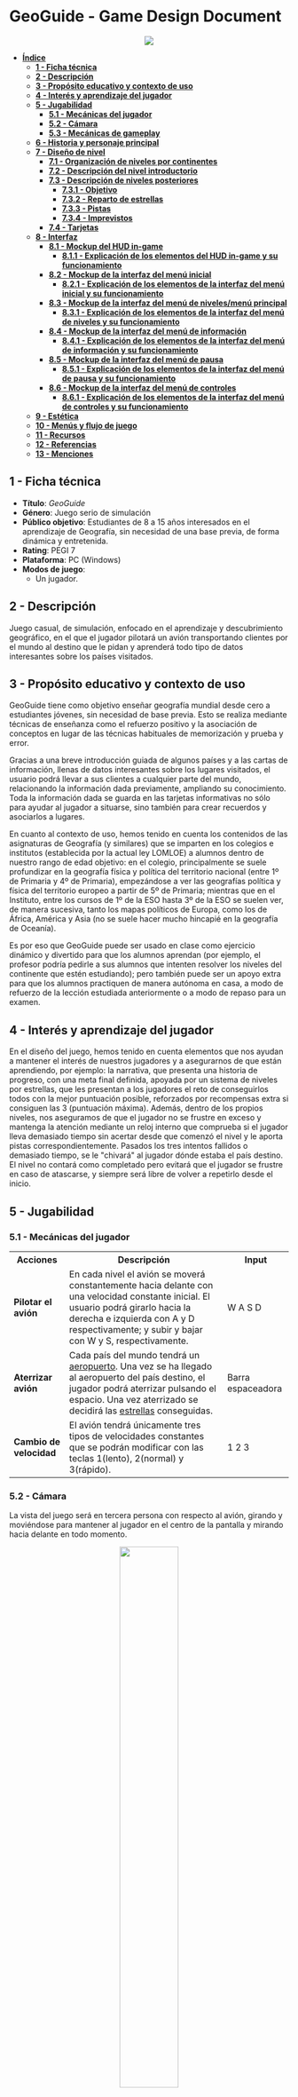 # **GeoGuide - Game Design Document**
<p align="center"><img src="./imagenesGDD/geoguideTitulo.png"></p>

- [**Índice**](#geoguide---game-design-document)
	- [**1 - Ficha técnica**](#1---ficha-técnica)
	- [**2 - Descripción**](#2---descripción)
	- [**3 - Propósito educativo y contexto de uso**](#3---propósito-educativo-y-contexto-de-uso)
	- [**4 - Interés y aprendizaje del jugador**](#4---interés-y-aprendizaje-del-jugador)
	- [**5 - Jugabilidad**](#5---jugabilidad)
		- [**5.1 - Mecánicas del jugador**](#51---mecánicas-del-jugador)
		- [**5.2 - Cámara**](#52---cámara)
		- [**5.3 - Mecánicas de gameplay**](#53---mecánicas-de-gameplay)
	- [**6 - Historia y personaje principal**](#6---historia-y-personaje-principal)
	- [**7 - Diseño de nivel**](#7---diseño-de-nivel)
		- [**7.1 - Organización de niveles por continentes**](#71---organización-de-niveles-por-continentes)
		- [**7.2 - Descripción del nivel introductorio**](#72---descripción-del-nivel-introductorio)
		- [**7.3 - Descripción de niveles posteriores**](#73---descripción-de-niveles-posteriores)
			- [**7.3.1 - Objetivo**](#731---objetivo)
			- [**7.3.2 - Reparto de estrellas**](#732---reparto-de-estrellas)
			- [**7.3.3 - Pistas**](#733---pistas)
			- [**7.3.4 - Imprevistos**](#734---imprevistos)
		- [**7.4 - Tarjetas**](#74---tarjetas)
	- [**8 - Interfaz**](#8---interfaz)
		- [**8.1 - Mockup del HUD in-game**](#81---mockup-del-hud-in-game)
			- [**8.1.1 - Explicación de los elementos del HUD in-game y su funcionamiento**](#811---explicación-de-los-elementos-del-hud-in-game-y-su-funcionamiento)
		- [**8.2 - Mockup de la interfaz del menú inicial**](#82---mockup-de-la-interfaz-del-menú-inicial)
			- [**8.2.1 - Explicación de los elementos de la interfaz del menú inicial y su funcionamiento**](#821---explicación-de-los-elementos-de-la-interfaz-del-menú-inicial-y-su-funcionamiento)
		- [**8.3 - Mockup de la interfaz del menú de niveles/menú principal**](#83---mockup-de-la-interfaz-del-menú-de-nivelesmenú-principal)
			- [**8.3.1 - Explicación de los elementos de la interfaz del menú de niveles y su funcionamiento**](#831---explicación-de-los-elementos-de-la-interfaz-del-menú-de-niveles-y-su-funcionamiento)
		- [**8.4 - Mockup de la interfaz del menú de información**](#84---mockup-de-la-interfaz-del-menú-de-información)
			- [**8.4.1 - Explicación de los elementos de la interfaz del menú de información y su funcionamiento**](#841---explicación-de-los-elementos-de-la-interfaz-del-menú-de-información-y-su-funcionamiento)
		- [**8.5 - Mockup de la interfaz del menú de pausa**](#85---mockup-de-la-interfaz-del-menú-de-pausa)
			- [**8.5.1 - Explicación de los elementos de la interfaz del menú de pausa y su funcionamiento**](#851---explicación-de-los-elementos-de-la-interfaz-del-menú-de-pausa-y-su-funcionamiento)
		- [**8.6 - Mockup de la interfaz del menú de controles**](#86---mockup-de-la-interfaz-del-menú-de-controles)
			- [**8.6.1 - Explicación de los elementos de la interfaz del menú de controles y su funcionamiento**](#861---explicación-de-los-elementos-de-la-interfaz-del-menú-de-controles-y-su-funcionamiento)
	- [**9 - Estética**](#9---estética)
	- [**10 - Menús y flujo de juego**](#10---menús-y-flujo-de-juego)
	- [**11 - Recursos**](#11---recursos)
	- [**12 - Referencias**](#12---referencias)
	- [**13 - Menciones**](#13---menciones)

## **1 - Ficha técnica**
- **Título**: *GeoGuide*
- **Género**: Juego serio de simulación
- **Público objetivo**: Estudiantes de 8 a 15 años interesados en el aprendizaje de Geografía, sin necesidad de una base previa, de forma dinámica y entretenida.
- **Rating**: PEGI 7
- **Plataforma**: PC (Windows)
- **Modos de juego**:
	- Un jugador.

## **2 - Descripción**
Juego casual, de simulación, enfocado en el aprendizaje y descubrimiento geográfico, en el que el jugador pilotará un avión transportando clientes por el mundo al destino que le pidan y aprenderá todo tipo de datos interesantes sobre los países visitados.

## **3 - Propósito educativo y contexto de uso**
GeoGuide tiene como objetivo enseñar geografía mundial desde cero a estudiantes jóvenes, sin necesidad de base previa. Esto se realiza mediante técnicas de enseñanza como el refuerzo positivo y la asociación de conceptos en lugar de las técnicas habituales de memorización y prueba y error.

Gracias a una breve introducción guiada de algunos países y a las cartas de información, llenas de datos interesantes sobre los lugares visitados, el usuario podrá llevar a sus clientes a cualquier parte del mundo, relacionando la información dada previamente, ampliando su conocimiento. Toda la información dada se guarda en las tarjetas informativas no sólo para ayudar al jugador a situarse, sino también para crear recuerdos y asociarlos a lugares.

En cuanto al contexto de uso, hemos tenido en cuenta los contenidos de las asignaturas de Geografía (y similares) que se imparten en los colegios e institutos (establecida por la actual ley LOMLOE) a alumnos dentro de nuestro rango de edad objetivo: en el colegio, principalmente se suele profundizar en la geografía física y política del territorio nacional (entre 1º de Primaria y 4º de Primaria), empezándose a ver las geografías política y física del territorio europeo a partir de 5º de Primaria; mientras que en el Instituto, entre los cursos de 1º de la ESO hasta 3º de la ESO se suelen ver, de manera sucesiva, tanto los mapas políticos de Europa, como los de África, América y Asia (no se suele hacer mucho hincapié en la geografía de Oceanía). 

Es por eso que GeoGuide puede ser usado en clase como ejercicio dinámico y divertido para que los alumnos aprendan (por ejemplo, el profesor podría pedirle a sus alumnos que intenten resolver los niveles del continente que estén estudiando); pero también puede ser un apoyo extra para que los alumnos practiquen de manera autónoma en casa, a modo de refuerzo de la lección estudiada anteriormente o a modo de repaso para un examen.

## **4 - Interés y aprendizaje del jugador**
En el diseño del juego, hemos tenido en cuenta elementos que nos ayudan a mantener el interés de nuestros jugadores y a asegurarnos de que están aprendiendo, por ejemplo:
la narrativa, que presenta una historia de progreso, con una meta final definida, apoyada por un sistema de niveles por estrellas, que les presentan a los jugadores el reto de conseguirlos todos con la mejor puntuación posible, reforzados por recompensas extra si consiguen las 3 (puntuación máxima). 
Además, dentro de los propios niveles, nos aseguramos de que el jugador no se frustre en exceso y mantenga la atención mediante un reloj interno que comprueba si el jugador lleva demasiado tiempo sin acertar desde que comenzó el nivel y le aporta pistas correspondientemente. Pasados los tres intentos fallidos o demasiado tiempo, se le "chivará" al jugador dónde estaba el país destino. El nivel no contará como completado pero evitará que el jugador se frustre en caso de atascarse, y siempre será libre de volver a repetirlo desde el inicio.

## **5 - Jugabilidad**
### **5.1 - Mecánicas del jugador**
<table>
	<tr>
		<th>Acciones</th>
		<th>Descripción</th>
		<th>Input</th>
	</tr>
	<tr>
		<td><b>Pilotar el avión</b></td>
		<td>En cada nivel el avión se moverá constantemente hacia delante con una velocidad constante inicial. El usuario podrá girarlo hacia la derecha e izquierda con A y D respectivamente; y subir y bajar con W y S, respectivamente.</td>
		<td>W A S D</td>
	</tr>
	<tr>
		<td><b>Aterrizar avión</b></td>
		<td>Cada país del mundo tendrá un <u><a href="#53---mecánicas-de-gameplay">aeropuerto</a></u>. Una vez se ha llegado al aeropuerto del país destino, el jugador podrá aterrizar pulsando el espacio. Una vez aterrizado se decidirá las <u><a href="#73---descripción-de-niveles-posteriores">estrellas</a></u> conseguidas.</td>
		<td>Barra espaceadora</td>
	</tr>
	<tr>
		<td><b>Cambio de velocidad</b></td>
		<td>El avión tendrá únicamente tres tipos de velocidades constantes que se podrán modificar con las teclas 1(lento), 2(normal) y 3(rápido).</td>
		<td>1 2 3</td>
	</tr> 
</table>

### **5.2 - Cámara**
La vista del juego será en tercera persona con respecto al avión, girando y moviéndose para mantener al jugador en el centro de la pantalla y mirando hacia delante en todo momento. 

<figure>
<p align="center"><img src="./imagenesGDD/vistaCamara.png" width=50% height=50%></p>
<figcaption><p align="center"><i><b>Imagen 1</b> - Ejemplo de vista en tercera persona de nuestro juego</i></p></figcaption>
</figure>

### **5.3 - Mecánicas de gameplay**
<table>
	<tr>
		<th>Mecánica</th>
		<th>Imagen</th>
		<th>Funcionamiento</th>
	</tr>
	<tr>
		<td>Brújula</td>
		<td><img src="./imagenesGDD/brujula.png" width=50% height=50%></td>
		<td>Elemento que será útil para misiones que describan la ubicación del país destino como “al norte/sur/este/oeste de …”. La parte central es estática y simboliza la dirección en la que se mueve el avión, mientras que la exterior rota conforme su dirección al mundo.</td>
	</tr>
	<tr>
		<td>Velocímetro</td>
		<td><img src="./imagenesGDD/velocimetro.jpeg" width=50% height=50%></td>
		<td>Debajo de la brújula aparecerá un pequeño indicador que muestra la velocidad a la que el jugador va: 1 (lento, aterrizar); 2 (medio); 3 (rápido). En color verde se mostrará la velocidad actual. Si en algún momento tenemos alguno de los motores nos fallase, tanto las velocidades 2 como 3 aparecerán en rojo, indicando que están bloqueadas y que por tanto solo se puede ir en la velocidad más baja.</td>
	</tr>
	<tr>
		<td>Minimapa</td>
		<td><img src="./imagenesGDD/minimapa.png" width=50% height=50%></td>
		<td>Pequeño rectángulo, ubicado en la esquina inferior derecha del HUD, que muestra la posición del jugador más alejada del suelo para ayudar al jugador a ubicarse por el mundo, en vista bidimensional, al estilo de un mapa. Para indicar de forma precisa al jugador, este aparecerá como un avión rojo. El minimapa solo rotará cuando sea necesario cambiar la vista al norte, esto es, si atravesamos alguno de los polos y la vista se invierte.</td>
	</tr>
	<tr>
		<td>Cliente</td>
		<td>
			<figure>
				<p align=left><img src="./imagenesGDD/cliente.png" width=50% height=50%></p>
				<figcaption><p align="left"><i>Depende del cliente</i></p>
			</figure>
		</td>
		<td>Transcurrido un tiempo específico, establecido en un minuto, o si el jugador falla de país objetivo, el cliente le proporcionará una pista al jugador para ayudar y así evitar frustrar. El número total de pistas será de 3, en caso de necesitarlas. Solo aparecen en los niveles normales y nunca en los introductorios. En total hay 22 modelos distintos de cliente.</td>
	</tr>
	<tr>
		<td>Aeropuerto</td>
		<td><img src="./imagenesGDD/aeropuerto.png" width=100% height=100%></td>
		<td>Marcador flotante, que establece el lugar en el que el jugador debe aterrizar en cada país. Sólo podrás hacer ésto si pones el avión a velocidad lenta o “de aterrizaje”. Una vez hayas aterrizado, si el país fue el correcto se pasará al siguiente cliente en caso de haberlo, o terminará el nivel. Si se ha fallado, se notificará, se restará un intento y el jugador podrá continuar. Los aeropuertos, tendrán todos color rojo, excepto, en los niveles introductorios o una vez que tu jefe te guíe al país destino, en cuyo caso, el aeropuerto destino se iluminará de color verde, resaltando entre los demás para facilitar la vista del objetivo.</td>
	</tr>
	<tr>
		<td>Jefe</td>
		<td><img src="./imagenesGDD/dad.png" width=50% height=50%></td>
		<td>Personaje que te guiará en los niveles de aprendizaje/introductorios. Tendrá el mismo funcionamiento que los clientes en los niveles normales, pero sin proporcionar pistas. Si pasado un tiempo suficientemente largo no has adivinado el país o fallas una vez desbloqueadas las tres pistas, te guiará al país destino para que evitar que el jugador se sienta bloqueado, ni se atasque en algún nivel.En los demás niveles será sustituido por un walkie-talkie, ya que los clientes ocuparán su lugar en el HUD.</td>
	</tr>
	<tr>
		<td>Walkie-talkie</td>
		<td><img src="./imagenesGDD/walkie.png" width=50% height=50%></td>
		<td>En los niveles normales, y siempre que haya un imprevisto, se haya fallado de país, etc..., aparecerá desde la parte inferior de la pantalla un walkie-talkie con un bocadillo explicando la situación, con frases como <i>¡Vaya, parece que hay niebla en Polonia! ¡Evita pasar por ese país a toda costa!</i> o <i>¡Vaya! Ese país no era tu objetivo. ¡Sigue intentándolo!</i>, etc...
	</tr>
</table>

**Todo el arte se hará a mano o se usarán assets previamente creados *free to use* o a los que tengamos permisos. Cualquier asset externo será incluido en la parte de [recursos](#11---recursos)**


## **6 - Historia y personaje principal**
Como jugador encarnarás al hijo de un director (en otros apartados aparecerá como “Jefe”) de una agencia de viajes aérea, que ha decidido jubilarse y dejar el negocio familiar en tus manos. Has estudiado muy duro, pero apenas tienes práctica, por lo que entrarás a la flota como piloto júnior. Es por eso que tu padre ha diseñado un plan para que llegues a ser un piloto sénior en el menor tiempo posible antes de delegar la empresa en ti. Este plan tiene como objetivo dominar los mandos del avión y aprender qué rutas ofrece la empresa a los distintos países.

Este plan en la historia se relaciona de manera directa con el gameplay del juego: que el protagonista aprenda a dominar los mandos del avión se relaciona con que el jugador humano aprenda los controles físicos (teclado) del avión; mientras que las rutas que se ofrecen son el contenido educativo geográfico que se plantea enseñar en nuestro juego.

A lo largo del juego, el jugador irá aprendiendo y superando los diferentes niveles hasta que, finalmente, tras superarlos todos es nombrado piloto sénior, heredando la empresa y acabando con la historia.

## **7 - Diseño de nivel**
La historia comienza en Europa, el primer nivel (introductorio), donde el jefe le dará la enhorabuena al jugador (su hijo) por estar preparado al fin para aceptar el puesto de piloto junior y heredar así su agencia turística de viajes. El jefe le explicará al usuario cómo pilotar este tipo de avión, y le asegurará que él se encargará de enseñarle lo básico.

A continuación, el jefe enseñará al jugador los controles básicos para manejar el avión y le mostrará los primeros países, dándole unas [tarjetas de información](#74---tarjetas) que contendrán datos importantes e interesantes de cada país. A partir de ahí comenzará el juego, donde el jugador viajará por todo el mundo e irá coleccionando tarjetas informativas.
### **7.1 - Organización de niveles por continentes**
Los niveles del juego estarán organizados por continentes (Europa, Asia, África, América, Oceanía), cada uno conteniendo un número de niveles definido (por ejemplo, 3). Antes de empezar las misiones normales de un nuevo continente, el jugador tendrá que jugar un nivel introductorio. Para desbloquear los siguientes niveles, tanto dentro de un mismo continente, como entre continentes, será necesario tener un mínimo de **una** estrella en el nivel previamente desbloqueado.
### **7.2 - Descripción del nivel introductorio**
En los niveles introductorios, el jefe te irá guiando por los “principales” países de ese continente, de los cuales ganarás tarjetas de información para consultar posteriormente. Estas tarjetas incluirán recuerdos, pero la foto mostrará a tu jefe en lugar de un cliente.
### **7.3 - Descripción de niveles posteriores**
#### **7.3.1 - Objetivo**
El **objetivo** de cada nivel es llevar al cliente o clientes a sus destinos deseados.

En los niveles **normales**, el jugador recibirá una misión de su cliente, pidiéndole que le lleve a algún país específico. El cliente puede pedirle directamente al jugador su destino indicando el nombre del país al que quiere viajar, o bien algún dato concreto del país que pueda identificarlo fácilmente. Estos datos **siempre** provendrán de información que el propio juego le proporciona al usuario con las tarjetas de información.

En los niveles difíciles, el jugador tendrá varias misiones consecutivas en un mismo nivel y afrontará algunos *imprevistos*. La dificultad incrementará con cada nivel dentro de un mismo continente.
#### **7.3.2 - Reparto de estrellas**
En cada nivel el jugador podrá ganar hasta **tres estrellas**. El reparto de estas depende de los intentos acumulados, independientemente del tiempo transcurrido. Por tanto, si el jugador acierta el país a la primera ganará 3 estrellas, si lo adivina a la segunda 2 estrellas y a la tercera 1. Los fallos se acumulan si el nivel tiene varios países a los que visitar. Si se vuelve a fallar tras el tercer intento, o bien transcurrido ya mucho tiempo desde el inicio de la partida (4 minutos), el jefe guiará al jugador al país destino y el nivel se contará como **no completado**, teniendo que repetirlo para poder seguir adelante.

El jugador solo necesitará **1 estrella** para desbloquear el siguiente nivel y ganar una(s) tarjeta(s). En caso de ganar las **3 estrellas**, conseguirá un recuerdo del cliente para adornar su tarjeta de información.
#### **7.3.3 - Pistas**
Si el jugador tarda mucho en encontrar el país o falla, el cliente le irá dando pistas para facilitar encontrarlo. Estas pistas estarán repartidas durante el juego usando un cronómetro interno o por intentos fallidos. Por ejemplo: pasado 1 minuto, si el jugador aún no sabe dónde ir, se dará la primera para evitar que se frustre e intentar guiarlo. Pasado 1 minuto desde la primera pista o si se falla se proporcionará la siguiente y, tras otro minuto o si se vuelve a fallar, la última.

Ya que nuestro juego se basa en el aprendizaje desde cero, no queremos frustrar ni castigar al usuario por fallar. Nuestra intención es que el usuario identifique y relacione los países a los datos proporcionados por el jefe, los clientes y las tarjetas. Queremos evitar la filosofía de “prueba y error” y que estos lugares sean más que un punto en el mapa. Por eso mismo, se le proporcionarán 3 pistas y, tras ellas, si el jugador aún está perdido, se le guiará hacia el destino.
#### **7.3.4 - Imprevistos**
Durante los niveles **difíciles**, el jefe avisará por radio sobre posibles imprevistos meteorológicos (nieve, niebla o tormenta) por el mapa que el jugador tendrá que esquivar. 

Estos imprevistos no se podrán ver físicamente en el mapa, sin embargo, si el jugador pasa por el país afectado, esta le causará daños en el equipamiento del avión y perderá una de estas tres cosas:
- **Brújula**: La brújula empezará a girar erráticamente, por lo que impedirá usarla para poder ubicar los distintos países del mapa, dificultando algunas misiones que tengan puntos cardinales como pista.
- **Minimapa**: El minimapa se romperá y en su lugar aparecerá una niebla/estática, por lo que el jugador perderá la opción de extrapolar su posición y aumentará la posibilidad de sentirse perdido o desubicado.
- **Motores**: el avión perderá su velocidad turbo y solo podrá ir a velocidad normal o de aterrizaje.

Estos imprevistos durarán alrededor de unos 10 segundos, en los que el jugador verá limitados los usos de una de estas mecánicas, dificultando, en alguna ocasión, el poder ubicarse bien en el mapa, haciendo de esta mecánica un desafío añadido a la búsqueda del país correcto.

### **7.4 - Tarjetas**
Cada país que visitemos en alguno de los niveles nos proporcionará una tarjeta con información sobre éste, como por ejemplo su bandera, su capital, el idioma que se habla y algún dato interesante. Además, si en el nivel en el que se consigue esa tarjeta hemos conseguido las tres estrellas, o era un nivel introductorio, la tarjeta incluirá también una pequeña postal con el cliente al que llevamos a ese país (o con nuestro jefe en caso de los niveles introductorios), posando con algún monumento famoso de ese país.

Una vez conseguida cada tarjeta, esta estará disponible en el menú de información, al que podremos acceder tanto antes como durante los niveles de juego, y su información nos será útil tanto para encontrar otros países colindantes como para repasar lo aprendido.
Además, el hecho de que las postales sólo aparecen si consigues las 3 estrellas, motivará al jugador a intentar conseguirlas para completar el álbum y tener un memento de su esfuerzo y su aprendizaje.
<figure>
<p align="center"><img src="./imagenesGDD/tarjetas.png" width=100% height=100%></p>
<figcaption><p align="center"><i><b>Imagen 2</b> - Mockup inicial de tarjeta de información española</i></p></figcaption>
</figure>
<figure>
<p align="center"><img src="./imagenesGDD/tarjetas-fin.png" width=50% height=100%></p>
<figcaption><p align="center"><i><b>Imagen 3</b> - Implementación final de las tarjetas de información. Nótese que el apartado "recuerdo del viaje" sigue en desarrollo.</i></p></figcaption>
</figure>

## **8 - Interfaz**
### **8.1 - Mockup del HUD in-game**
<figure>
<p align="center"><img src="./imagenesGDD/hud_partida.png" width=100% height=100%></p>
<figcaption><p align="center"><i><b>Imagen 4</b> - Imagen final del HUD in-game</i></p></figcaption>
</figure>

#### **8.1.1 - Explicación de los elementos del HUD in-game y su funcionamiento**
<table>
	<tr>
		<th><b>Elemento</b></th>
		<th><b>Explicación</b></th>
	</tr>
	<tr>
		<td>Recuadro de misión</td>
		<td>En la parte superior de la pantalla aparecerá un recuadro conteniendo el objetivo de la misión actual. Por ejemplo, se nos podría pedir <i>si podemos visitar un país muy poblado al sur de Dinamarca</i>.</td>
	</tr>
	<tr>
		<td>Pistas</td>
		<td>Justo debajo de la imagen de nuestro cliente, aparecerán las sucesivas pistas que este te va dando si no consigues encontrar el país que este te pide. Las pistas son una lista vertical de tres recuadros con un pequeño texto a modo de pista. Las flechas que aparecen permiten ocultar y mostrar en pantalla las pistas en caso de que no se quiera perder visibilidad. Por ejemplo, siguiendo con el ejemplo anterior, podemos tener de pistas <i>Un monumento importante es la Puerta de Brandeburgo</i>, <i>Es la cuna de la industria automotriz europea</i> y <i>Su capital es Berlín</i>.</td>
	</tr>
	<tr>
		<td>Botón de menú de pausa</td>
		<td>Se mantiene en pantalla en todo momento durante la misión. Situado en la parte inferior izquierda, tiene forma de engranaje.</td>
	</tr>
</table>

### **8.2 - Mockup de la interfaz del menú inicial**
<figure>
<p align="center"><img src="./imagenesGDD/menu_inicial.png" width=100% height=100%></p>
<figcaption><p align="center"><i><b>Imagen 5</b> - Diseño final del menú inicial</i></p></figcaption>
</figure>

#### **8.2.1 - Explicación de los elementos de la interfaz del menú inicial y su funcionamiento**
<table>
	<tr>
		<th><b>Elemento</b></th>
		<th><b>Explicación</b></th>
	</tr>
	<tr>
		<td>Botón "Start"</td>
		<td>Al pulsar este botón vamos al menú de los niveles, que va actuar como nuestro menú principal.</td>
	</tr>
	<tr>
		<td>Botón "Quit"</td>
		<td>Al pulsar este botón salimos del juego.</td>
	</tr>
</table>

### **8.3 - Mockup de la interfaz del menú de niveles/menú principal**
<figure>
<p align="center"><img src="./imagenesGDD/menu_niveles.png" width=100% height=100%></p>
<figcaption><p align="center"><i><b>Imagen 6</b> - Diseño final del menú principal</i></p></figcaption>
</figure>

#### **8.3.1 - Explicación de los elementos de la interfaz del menú de niveles y su funcionamiento**
<table>
	<tr>
		<th><b>Elemento</b></th>
		<th><b>Explicación</b></th>
	</tr>
	<tr>
		<td>Lista de niveles</td>
		<td>En la parte izquierda del menú encontramos una lista con todos los niveles jugables en nuestro juego. Los niveles están separados por continentes, y cada uno de los botones del nivel tiene el número de nivel y el número de estrellas conseguidas, inicialmente, 3 estrellas en color gris para luego rellenarse con estrellas doradas.</td>
	</tr>
	<tr>
		<td>Botón de ajustes</td>
		<td>En la esquina superior derecha tenemos el botón en forma de engranaje, que al pulsar, nos lleva al menú de ajustes.</td>
	</tr>
	<tr>
		<td>Botón de tarjetas obtenidas</td>
		<td>En la esquina superior derecha, debajo del botón de ajustes, nos encontramos con un botón, en forma de globo terráqueo, que contiene el submenú de las tarjetas obtenidas. En este menú tendremos una lista con todas las tarjetas de todos los países que hemos visitado a lo largo de los niveles que hemos jugado. Las tarjetas se explicarán mejor en el apartado <a href="#841---explicación-de-los-elementos-de-la-interfaz-del-menú-de-información-y-su-funcionamiento"><b>8.4.1 - Explicación de los elementos de la interfaz del menú de información y su funcionamiento</b></a></td>
	</tr>
	<tr>
		<td>Botón de volver atrás</td>
		<td>En la esquina inferior izquierda tenemos el botón que nos permite volver atrás al menú inicial, donde podremos salir del juego. Este botón tiene forma de avión, simulando las típicas flechas de los menús de interfaces.</td>
	</tr>
</table>

### **8.4 - Mockup de la interfaz del menú de información**
<figure>
<p align="center"><img src="./imagenesGDD/menu_tarjetas.png" width=100% height=100%></p>
<figcaption><p align="center"><i><b>Imagen 7</b> - Diseño final del menú de información</i></p></figcaption>
</figure>

#### **8.4.1 - Explicación de los elementos de la interfaz del menú de información y su funcionamiento**
<table>
	<tr>
		<th><b>Elemento</b></th>
		<th><b>Explicación</b></th>
	</tr>
	<tr>
		<td>Tarjetas de información</td>
		<td>El menú entero está ocupado por una lista de las tarjetas de los países, explicadas anteriormente en <a href="#74---tarjetas"><i>el apartado 7.4</i></a>.</td>
	</tr>
	<tr>
		<td>Botón de volver atrás</td>
		<td>En la esquina superior izquierda tenemos el botón que nos permite volver atrás al menú inicial, explicado anteriormente.</td>
	</tr>
</table>

### **8.5 - Mockup de la interfaz del menú de pausa**
<figure>
<p align="center"><img src="./imagenesGDD/menu_pausa.png" width=100% height=100%></p>
<figcaption><p align="center"><i><b>Imagen 8</b> - Diseño final del menú de pausa</i></p></figcaption>
</figure>

#### **8.5.1 - Explicación de los elementos de la interfaz del menú de pausa y su funcionamiento**
<table>
	<tr>
		<th><b>Elemento</b></th>
		<th><b>Explicación</b></th>
	</tr>
	<tr>
		<td>Botón "Settings"</td>
		<td>Este botón nos permite ir a los ajustes del juego.</td>
	</tr>
	<tr>
		<td>Botón "Info Cards"</td>
		<td>Este botón nos permite ir al menú de información para poder consultar los países ya visitados en caso de que se nos olviden en mitad de la partida.</td>
	</tr>
	<tr>
		<td>Botón "Levels"</td>
		<td>Este botón nos permite ir al menú de niveles/menú principal en caso de que querramos cambiar de nivel o salir del juego.</td>
	</tr>
	<tr>
		<td>Botón "Back"</td>
		<td>Este botón nos permite volver a la partida y retomarla tal y por donde estábamos.</td>
	</tr>
</table>

### **8.6 - Mockup de la interfaz del menú de controles**
<figure>
<p align="center"><img src="./imagenesGDD/menu_controles.png" width=100% height=100%></p>
<figcaption><p align="center"><i><b>Imagen 9</b> - Mockup del menú de controles</i></p></figcaption>
</figure>

#### **8.6.1 - Explicación de los elementos de la interfaz del menú de controles y su funcionamiento**
<table>
	<tr>
		<th><b>Elemento</b></th>
		<th><b>Explicación</b></th>
	</tr>
	<tr>
		<td>Lista de controles</td>
		<td>Se explicarán los controles utilizados durante el gameplay. </td>
	</tr>
</table>


## **9 - Estética**
La estética del juego se basa en una mezcla de estilo cartoon, suave, sencillo y colorido, pero sobre todo atractivo para nuestro público objetivo ideal y permite al jugador centrarse en el aprendizaje, que se podrá ver en el diseño de las interfaces, las cuales están pensadas para ser sencillas y fáciles de usar y en el diseño de los clientes, los cuales tendrán pocos detalles y serán muy sencillos; mientras que también tenemos un estilo realista y detallado, el cual podremos ver exclusivamente en el mapa terrestre, para que los jugadores puedan aprender también sobre la información física de los países.

## **10- Menús y flujo de juego**
<figure>
<p align="center"><img src="./imagenesGDD/flujoJuego.png" width=100% height=100%></p>
<figcaption><p align="center"><i><b>Imagen 10</b> - Diagrama de flujo de juego de todos los menús e interfaces</i></p></figcaption>
</figure>

## **11 - Recursos**
- [Mapas para la demo](https://www.mapsofindia.com/world-map/outline.html)
- [Avatares 1 para clientes/jefe](https://www.freepik.com/free-vector/set-people-avatars-round-icons-with-faces-young-old-male-female-characters-diverse-men-women-with-different-hair-color-kids-teens-adult-isolated-line-art-flat-vector-portraits_25917849.htm)
- [Avatares 2 para clientes/jefe](https://www.freepik.com/free-vector/people-avatars-social-media-profile_25845390.htm)
- [Avión para la brújula](https://www.freepik.es/foto-gratis/avion-sobre-concepto-viaje-plano-fondo-rosa_38935972.htm#page=2&query=cartoon%20plane%20topdown&position=1&from_view=search&track=ais&uuid=cf770c24-d190-4e46-92d7-bbc06c71e781)
- [Walkie-talkie](https://www.freepik.es/vector-gratis/elemento-guardaespaldas-dibujado-mano_41538556.htm#query=cartoon%20walkie%20talkie&position=2&from_view=search&track=ais&uuid=4bfa1e30-bbec-4878-82b1-adbb56b2af9c)
- [Sonido de aterrizaje](https://freesound.org/people/estefypardo/sounds/707658/)
- [Click de la UI](https://freesound.org/people/florianreichelt/sounds/683099/
)
- [Interferencias Walkie-Talkie 1](https://freesound.org/people/crcavol/sounds/154644/)
- [Interferencias Walkie-Talkie 2](https://freesound.org/people/MiscPractice/sounds/676958/)
- [Sonido de estática para el minimapa](https://freesound.org/people/DiscoverSound/sounds/273147/)
- [Partida perdida](https://freesound.org/people/Rolly-SFX/sounds/626260/)
- [Victoria](https://freesound.org/people/Rolly-SFX/sounds/626259/)
- [Música de fondo 1](https://www.chosic.com/download-audio/28063/)
- [Música de fondo 2](https://pixabay.com/users/29811401-29811401/)
- [Música de fondo 3](https://pixabay.com/users/logigram-20199743/)
- [Sonido papel tarjetas de información 1](https://freesound.org/people/gynation/sounds/82377/)
- [Sonido papel tarjetas de información 2](https://freesound.org/people/SholeColtis/sounds/683427/)
- [Sonido de pistas](https://freesound.org/people/djlprojects/sounds/413629/)
- [Sonido de clientes](https://freesound.org/people/ValentinPetiteau/sounds/557373/)

## **12 - Referencias**
### **12.1 - Videojuegos**
- [*GeoGuessr* (2013)](https://www.geoguessr.com/es), videojuego en web diseñado por [**Anton Wallén**](https://twitter.com/antonwallen).
- [*Geotastic* (2021)](https://geotastic.net/home), videojuego similar a *GeoGuessr* creado por [*Edutastic Games*](https://www.edutastic.de).
- [*Geographical Adventures* (2022)](https://sebastian.itch.io/geographical-adventures), videojuego creado por [**Sebastian Lague**](https://www.youtube.com/@SebastianLague) en su serie de YouTube homónima.
- [*Microsoft Flight Simulator*](https://www.flightsimulator.com), serie de videojuegos de simulación aérea creada por Microsoft.

## **13 - Menciones**
Este juego es un proyecto académico del Grado de Desarrollo de Videojuegos para la asignatura de Juegos Serios, perteneciente al [Departamento de Software e Inteligencia Artificial de la Facultad de Informática](https://www.ucm.es/disia) de la [Universidad Complutense de Madrid](https://ucm.es/).

[En este enlace encontraremos unos 4 minutos de vídeo de la versión del juego a día 18 de diciembre de 2023, en el que se muestran las mecánicas más básicas, así como un poco de gameplay. **Este vídeo será será posteriormente actualizado para la entrega de enero de 2024 una vez el juego esté terminado**](https://drive.google.com/file/d/12M5Wh9xIxi0xBK4hUY-wDUiednbchgwa/view?usp=drive_link)

